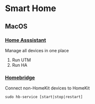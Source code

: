 # Smart Home

## MacOS

### [Home Asssistant](https://www.home-assistant.io/)
Manage all devices in one place

1. Run UTM
2. Run HA

###  [Homebridge](https://homebridge.io/)

Connect non-HomeKit devices to HomeKit

`sudo hb-service [start|stop|restart]`


